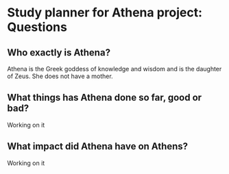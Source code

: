 # Study planner for Athena project: Questions

## Who exactly is Athena?
Athena is the Greek goddess of knowledge and wisdom and is the daughter of Zeus. She does not have a mother.

## What things has Athena done so far, good or bad?
Working on it

## What impact did Athena have on Athens?
Working on it
